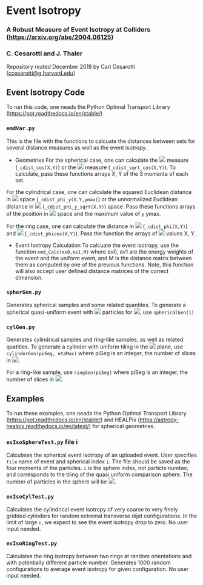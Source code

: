 # Event Isotropy
### A Robust Measure of Event Isotropy at Colliders (https://arxiv.org/abs/2004.06125)
### C. Cesarotti and J. Thaler
Repository reated December 2019 by Cari Cesarotti (ccesarotti@g.harvard.edu)

## Event Isotropy Code
To run this code, one neads the Python Optimal Transport Library (https://pot.readthedocs.io/en/stable/)

### `emdVar.py`
This is the file with the functions to calcuate the distances between sets for several distance measures as well as the event isotropy. 

- Geometries
For the spherical case, one can calculate the <img src="https://render.githubusercontent.com/render/math?math=1-\cos\theta"> measure (`_cdist_cos(X,Y)`) or the <img src="https://render.githubusercontent.com/render/math?math=\sqrt{1-\cos\theta}"> measure (`_cdist_sqrt_cos(X,Y)`). To calculate, pass these functions arrays X, Y of the 3 momenta of each set. 

For the cylindrical case, one can calculate the squared Euclidean distance in <img src="https://render.githubusercontent.com/render/math?math=y-\phi"> space (`_cdist_phi_y(X,Y,ymax)`) or the unnormalized Euclidean distance in <img src="https://render.githubusercontent.com/render/math?math=y-\phi"> (`_cdist_phi_y_sqrt(X,Y)`) space. Pass these functions arrays of the position in <img src="https://render.githubusercontent.com/render/math?math=(y,\phi)"> space and the maximum value of `y` ymax. 

For the ring case, one can calculate the distance in <img src="https://render.githubusercontent.com/render/math?math=\phi"> (`_cdist_phi(X,Y)`) and <img src="https://render.githubusercontent.com/render/math?math=1-\cos\phi"> (`_cdist_phicos(X,Y)`). Pass the function the arrays of <img src="https://render.githubusercontent.com/render/math?math=\phi"> values X, Y.

- Event Isotropy Calculation
To calcuate the event isotropy, use the function `emd_Calc(ev0,ev1,M)` where ev0, ev1 are the energy weights of the event and the uniform event, and M is the distance matrix between them as computed by one of the previous functions. 
Note, this function will also accept user defined distance matrices of the correct dimension.

### `spherGen.py`

Generates spherical samples and some related quantites. To generate a spherical quasi-uniform event with <img src="https://render.githubusercontent.com/render/math?math=n=12\times2^{2i}"> particles for <img src="https://render.githubusercontent.com/render/math?math=i\in\mathbb{Z}">, use `sphericalGen(i)`  

### `cylGen.py`

Generates cylindrical samples and ring-like samples, as well as related quatities. To generate a cylinder with uniform tiling in the <img src="https://render.githubusercontent.com/render/math?math=y-\phi"> plane, use `cylinderGen(piSeg, etaMax)` where piSeg is an integer, the number of slices in <img src="https://render.githubusercontent.com/render/math?math=\phi">. 

For a ring-like sample, use `ringGen(piSeg)` where piSeg is an integer, the number of slices in <img src="https://render.githubusercontent.com/render/math?math=\phi">.

## Examples
To run these examples, one neads the Python Optimal Transport Library (https://pot.readthedocs.io/en/stable/) and HEALPix (https://astropy-healpix.readthedocs.io/en/latest/) for spherical geometries.

### `evIsoSphereTest.py` file i

Calculates the spherical event isotropy of an uploaded event. User specifies `file` name of event and spherical index `i`. The file should be saved as the four momenta of the particles. `i` is the sphere index, not particle number, and corresponds to the tiling of the quasi uniform comparison sphere. The number of particles in the sphere will be <img src="https://render.githubusercontent.com/render/math?math=n=12\times2^{2i}">. 

### `evIsoCylTest.py`  

Calculates the cylindrical event isotropy of very coarse to very finely gridded cylinders for random extremal transverse dijet configurations. In the limit of large `n`, we expect to see the event isotropy drop to zero. No user input needed. 

### `evIsoRingTest.py`

Calculates the ring isotropy between two rings at random orientations and with potentially different particle number. Generates 1000 random configurations to average event isotropy for given configuration. No user input needed. 


